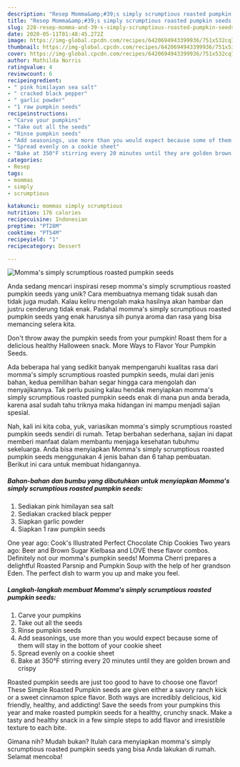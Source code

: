 ```yaml
---
description: "Resep Momma&amp;#39;s simply scrumptious roasted pumpkin seeds yang Bisa Manjain Lidah"
title: "Resep Momma&amp;#39;s simply scrumptious roasted pumpkin seeds yang Bisa Manjain Lidah"
slug: 228-resep-momma-and-39-s-simply-scrumptious-roasted-pumpkin-seeds-yang-bisa-manjain-lidah
date: 2020-05-11T01:48:45.272Z
image: https://img-global.cpcdn.com/recipes/6420694943399936/751x532cq70/mommas-simply-scrumptious-roasted-pumpkin-seeds-recipe-main-photo.jpg
thumbnail: https://img-global.cpcdn.com/recipes/6420694943399936/751x532cq70/mommas-simply-scrumptious-roasted-pumpkin-seeds-recipe-main-photo.jpg
cover: https://img-global.cpcdn.com/recipes/6420694943399936/751x532cq70/mommas-simply-scrumptious-roasted-pumpkin-seeds-recipe-main-photo.jpg
author: Mathilda Norris
ratingvalue: 4
reviewcount: 6
recipeingredient:
- " pink himilayan sea salt"
- " cracked black pepper"
- " garlic powder"
- "1 raw pumpkin seeds"
recipeinstructions:
- "Carve your pumpkins"
- "Take out all the seeds"
- "Rinse pumpkin seeds"
- "Add seasonings, use more than you would expect because some of them will stay in the bottom of your cookie sheet"
- "Spread evenly on a cookie sheet"
- "Bake at 350°F stirring every 20 minutes until they are golden brown and crispy"
categories:
- Resep
tags:
- mommas
- simply
- scrumptious

katakunci: mommas simply scrumptious 
nutrition: 176 calories
recipecuisine: Indonesian
preptime: "PT28M"
cooktime: "PT54M"
recipeyield: "1"
recipecategory: Dessert

---
```



![Momma&#39;s simply scrumptious roasted pumpkin seeds](https://img-global.cpcdn.com/recipes/6420694943399936/751x532cq70/mommas-simply-scrumptious-roasted-pumpkin-seeds-recipe-main-photo.jpg)

Anda sedang mencari inspirasi resep momma&#39;s simply scrumptious roasted pumpkin seeds yang unik? Cara membuatnya memang tidak susah dan tidak juga mudah. Kalau keliru mengolah maka hasilnya akan hambar dan justru cenderung tidak enak. Padahal momma&#39;s simply scrumptious roasted pumpkin seeds yang enak harusnya sih punya aroma dan rasa yang bisa memancing selera kita.

Don&#39;t throw away the pumpkin seeds from your pumpkin! Roast them for a delicious healthy Halloween snack. More Ways to Flavor Your Pumpkin Seeds.

Ada beberapa hal yang sedikit banyak mempengaruhi kualitas rasa dari momma&#39;s simply scrumptious roasted pumpkin seeds, mulai dari jenis bahan, kedua pemilihan bahan segar hingga cara mengolah dan menyajikannya. Tak perlu pusing kalau hendak menyiapkan momma&#39;s simply scrumptious roasted pumpkin seeds enak di mana pun anda berada, karena asal sudah tahu triknya maka hidangan ini mampu menjadi sajian spesial.


Nah, kali ini kita coba, yuk, variasikan momma&#39;s simply scrumptious roasted pumpkin seeds sendiri di rumah. Tetap berbahan sederhana, sajian ini dapat memberi manfaat dalam membantu menjaga kesehatan tubuhmu sekeluarga. Anda bisa menyiapkan Momma&#39;s simply scrumptious roasted pumpkin seeds menggunakan 4 jenis bahan dan 6 tahap pembuatan. Berikut ini cara untuk membuat hidangannya.

<!--inarticleads1-->

##### Bahan-bahan dan bumbu yang dibutuhkan untuk menyiapkan Momma&#39;s simply scrumptious roasted pumpkin seeds:

1. Sediakan  pink himilayan sea salt
1. Sediakan  cracked black pepper
1. Siapkan  garlic powder
1. Siapkan 1 raw pumpkin seeds


One year ago: Cook&#39;s Illustrated Perfect Chocolate Chip Cookies Two years ago: Beer and Brown Sugar Kielbasa and LOVE these flavor combos. Definitely not our momma&#39;s pumpkin seeds! Momma Cherri prepares a delightful Roasted Parsnip and Pumpkin Soup with the help of her grandson Eden. The perfect dish to warm you up and make you feel. 

<!--inarticleads2-->

##### Langkah-langkah membuat Momma&#39;s simply scrumptious roasted pumpkin seeds:

1. Carve your pumpkins
1. Take out all the seeds
1. Rinse pumpkin seeds
1. Add seasonings, use more than you would expect because some of them will stay in the bottom of your cookie sheet
1. Spread evenly on a cookie sheet
1. Bake at 350°F stirring every 20 minutes until they are golden brown and crispy


Roasted pumpkin seeds are just too good to have to choose one flavor! These Simple Roasted Pumpkin seeds are given either a savory ranch kick or a sweet cinnamon spice flavor. Both ways are incredibly delicious, kid friendly, healthy, and addicting! Save the seeds from your pumpkins this year and make roasted pumpkin seeds for a healthy, crunchy snack. Make a tasty and healthy snack in a few simple steps to add flavor and irresistible texture to each bite. 

Gimana nih? Mudah bukan? Itulah cara menyiapkan momma&#39;s simply scrumptious roasted pumpkin seeds yang bisa Anda lakukan di rumah. Selamat mencoba!
